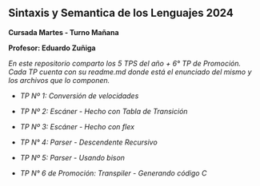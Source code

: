 ## Sintaxis y Semantica de los Lenguajes 2024 ##
 
__Cursada Martes - Turno Mañana__ 

__Profesor: Eduardo Zuñiga__


*En este repositorio comparto los 5 TPS del año + 6° TP de Promoción.*
*Cada TP cuenta con su readme.md donde está el enunciado del mismo y los archivos que lo componen.*


* *TP Nº 1: Conversión de velocidades*

* *TP Nº 2: Escáner - Hecho con Tabla de Transición*

* *TP Nº 3: Escáner - Hecho con flex*

* *TP N° 4: Parser - Descendente Recursivo*
 
* *TP Nº 5: Parser - Usando bison*

* *TP N° 6 de Promoción: Transpiler - Generando código C*

